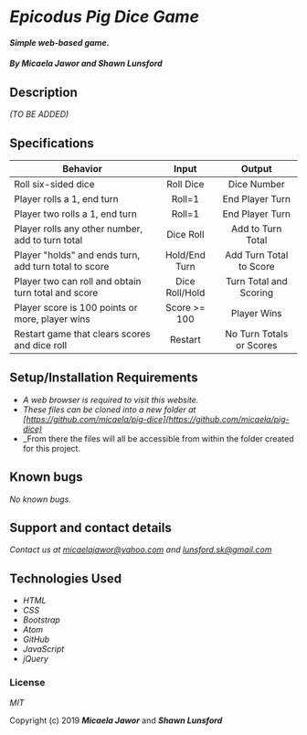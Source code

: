 # _Epicodus Pig Dice Game_

#### _Simple web-based game._

#### _By **Micaela Jawor** and **Shawn Lunsford**_

## Description

_(TO BE ADDED)_

## Specifications

| Behavior | Input | Output |
| - | :-: | :-: |
| Roll six-sided dice | Roll Dice | Dice Number |
| Player rolls a 1, end turn | Roll=1 | End Player Turn |
| Player two rolls a 1, end turn | Roll=1 | End Player Turn |
| Player rolls any other number, add to turn total | Dice Roll | Add to Turn Total |
| Player "holds" and ends turn, add turn total to score | Hold/End Turn | Add Turn Total to Score |
| Player two can roll and obtain turn total and score | Dice Roll/Hold | Turn Total and Scoring |
| Player score is 100 points or more, player wins | Score >= 100 | Player Wins |
| Restart game that clears scores and dice roll | Restart | No Turn Totals or Scores |

## Setup/Installation Requirements

* _A web browser is required to visit this website._
* _These files can be cloned into a new folder at [https://github.com/micaela/pig-dice](https://github.com/micaela/pig-dice)_
* _From there the files will all be accessible from within the folder created for this project.

## Known bugs

_No known bugs._

## Support and contact details

_Contact us at [micaelajawor@yahoo.com](micaelajawor@yahoo.com) and [lunsford.sk@gmail.com](lunsford.sk@gmail.com)_

## Technologies Used

* _HTML_
* _CSS_
* _Bootstrap_
* _Atom_
* _GitHub_
* _JavaScript_
* _jQuery_

### License

*MIT*

Copyright (c) 2019 **_Micaela Jawor_** and **_Shawn Lunsford_**
